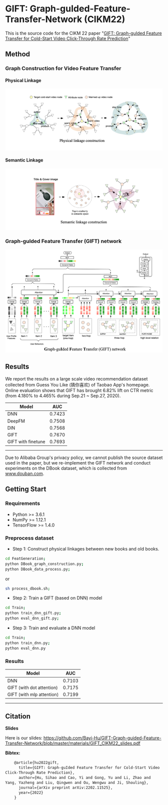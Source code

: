 # GIFT: Graph-guIded-Feature-Transfer-Network (CIKM22)


This is the source code for the CIKM 22 paper "[GIFT: Graph-guIded Feature Transfer for Cold-Start Video Click-Through Rate Prediction](https://arxiv.org/pdf/2202.11525.pdf)"

## Method

### Graph Construction for Video Feature Transfer
####  Physical Linkage
![image text](https://github.com/Bayi-Hu/GIFT-Graph-guided-Feature-Transfer-Network/blob/master/materials/physical_linkages.png)
#### Semantic Linkage
![image text](https://github.com/Bayi-Hu/GIFT-Graph-guided-Feature-Transfer-Network/blob/master/materials/semantic_linkage.png)

### Graph-guIded Feature Transfer (GIFT) network
![image text](https://github.com/Bayi-Hu/GIFT-Graph-guided-Feature-Transfer-Network/blob/master/materials/GIFT.png)

## Results

We report the results on a large scale video recommendation dataset collected from Guess You Like (猜你喜欢) of Taobao App's homepage. Online evaluation shows that GIFT has brought 6.82% lift on CTR metric (from 4.180% to 4.465% during Sep.21 ~ Sep.27, 2020).

| Model | AUC|
| ------ | ------ |
|DNN|0.7423|
|DeepFM|0.7508|
| DIN  |0.7568 | 
| GIFT |0.7670|
| GIFT with finetune |0.7693|

---
Due to Alibaba Group's privacy policy, we cannot publish the source dataset used in the paper, but we re-implement the GIFT network and conduct experiments on the DBook dataset, which is collected from www.douban.com.

## Getting Start

### Requirements
* Python >= 3.6.1
* NumPy >= 1.12.1
* TensorFlow >= 1.4.0

### Preprocess dataset 

* Step 1: Construct physical linkages between new books and old books.
```sh
cd FeatGeneration;
python DBook_graph_construction.py;
python DBook_data_process.py;
```
or 
```sh
sh process_dbook.sh;
```

* Step 2: Train a GIFT (based on DNN) model
```sh
cd Train;
python train_dnn_gift.py;
python eval_dnn_gift.py;
``` 

* Step 3: Train and evaluate a DNN model
```sh
cd Train;
python train_dnn.py;
python eval_dnn.py
``` 

### Results

| Model                     | AUC    |
|---------------------------|--------|
| DNN                       | 0.7103 |
| GIFT (with dot attention) | 0.7175 |
 | GIFT (with mlp attention) | 0.7199 |


---
## Citation

**Slides**

Here is our slides:
https://github.com/Bayi-Hu/GIFT-Graph-guided-Feature-Transfer-Network/blob/master/materials/GIFT_CIKM22_slides.pdf

**Bibtex:**
```
    @article{hu2022gift,
      title={GIFT: Graph-guIded Feature Transfer for Cold-Start Video Click-Through Rate Prediction},
      author={Hu, Sihao and Cao, Yi and Gong, Yu and Li, Zhao and Yang, Yazheng and Liu, Qingwen and Ou, Wengwu and Ji, Shouling},
      journal={arXiv preprint arXiv:2202.11525},
      year={2022}
    }
```